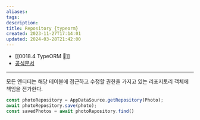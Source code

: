 ```yaml
---
aliases: 
tags: 
description:
title: Repository {typeorm}
created: 2023-11-27T17:14:01
updated: 2024-03-28T21:42:00
---
```

- [[0018.4 TypeORM 💾]]
- [공식문서](https://typeorm.io/working-with-repository#)
___

모든 엔티티는 해당 테이블에 접근하고 수정할 권한을 가지고 있는 리포지토리 객체에 책임을 전가한다.

```ts
const photoRepository = AppDataSource.getRepository(Photo);
await photoRepository.save(photo);
const savedPhotos = await photoRepository.find()
```
